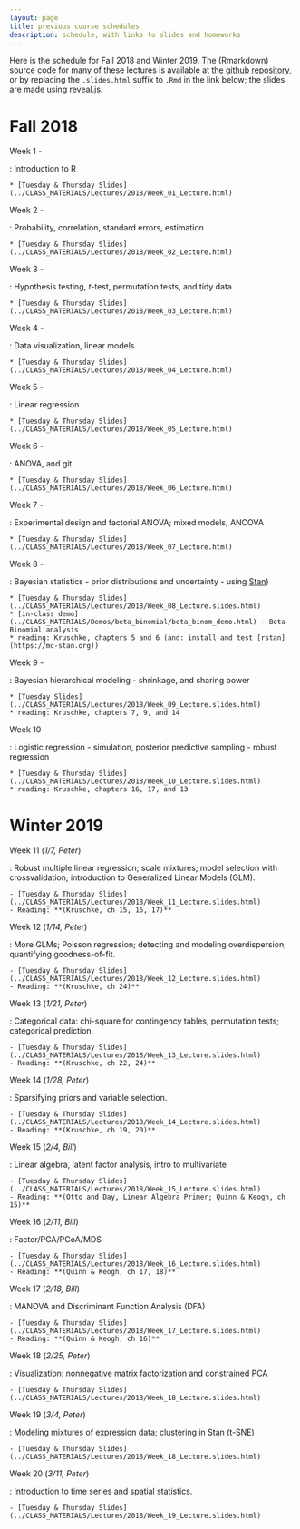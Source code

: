 ```yaml
---
layout: page
title: previous course schedules
description: schedule, with links to slides and homeworks
---
```


Here is the schedule for Fall 2018 and Winter 2019.
The (Rmarkdown) source code for many of these lectures is available at [the github repository](https://github.com/UO-Biostats/UO_ABS),
or by replacing the `.slides.html` suffix to `.Rmd` in the link below;
the slides are made using [reveal.js](https://github.com/hakimel/reveal.js/).


# Fall 2018

Week 1 -

: Introduction to R

    * [Tuesday & Thursday Slides](../CLASS_MATERIALS/Lectures/2018/Week_01_Lecture.html)

Week 2 -

: Probability, correlation, standard errors, estimation

    * [Tuesday & Thursday Slides](../CLASS_MATERIALS/Lectures/2018/Week_02_Lecture.html)

Week 3 -

: Hypothesis testing, $t$-test, permutation tests, and tidy data

    * [Tuesday & Thursday Slides](../CLASS_MATERIALS/Lectures/2018/Week_03_Lecture.html)

Week 4 -

: Data visualization, linear models

    * [Tuesday & Thursday Slides](../CLASS_MATERIALS/Lectures/2018/Week_04_Lecture.html)

Week 5 - 

: Linear regression

    * [Tuesday & Thursday Slides](../CLASS_MATERIALS/Lectures/2018/Week_05_Lecture.html)

Week 6 - 

: ANOVA, and git

    * [Tuesday & Thursday Slides](../CLASS_MATERIALS/Lectures/2018/Week_06_Lecture.html)

Week 7 - 

: Experimental design and factorial ANOVA; mixed models; ANCOVA

    * [Tuesday & Thursday Slides](../CLASS_MATERIALS/Lectures/2018/Week_07_Lecture.html)

Week 8 -

: Bayesian statistics - prior distributions and uncertainty - using [Stan](https://mc-stan.org))

    * [Tuesday & Thursday Slides](../CLASS_MATERIALS/Lectures/2018/Week_08_Lecture.slides.html)
    * [in-class demo](../CLASS_MATERIALS/Demos/beta_binomial/beta_binom_demo.html) - Beta-Binomial analysis
    * reading: Kruschke, chapters 5 and 6 (and: install and test [rstan](https://mc-stan.org))

Week 9 -

: Bayesian hierarchical modeling - shrinkage, and sharing power

    * [Tuesday Slides](../CLASS_MATERIALS/Lectures/2018/Week_09_Lecture.slides.html)
    * reading: Kruschke, chapters 7, 9, and 14

Week 10 -

: Logistic regression - simulation, posterior predictive sampling - robust regression

    * [Tuesday & Thursday Slides](../CLASS_MATERIALS/Lectures/2018/Week_10_Lecture.slides.html)
    * reading: Kruschke, chapters 16, 17, and 13

# Winter 2019

Week 11 (*1/7, Peter*)

: Robust multiple linear regression; scale mixtures; model selection with crossvalidation; introduction to Generalized Linear Models (GLM).

    - [Tuesday & Thursday Slides](../CLASS_MATERIALS/Lectures/2018/Week_11_Lecture.slides.html)
    - Reading: **(Kruschke, ch 15, 16, 17)**

Week 12 (*1/14, Peter*)

: More GLMs; Poisson regression; detecting and modeling overdispersion; quantifying goodness-of-fit.

    - [Tuesday & Thursday Slides](../CLASS_MATERIALS/Lectures/2018/Week_12_Lecture.slides.html)
    - Reading: **(Kruschke, ch 24)**

Week 13 (*1/21, Peter*)

: Categorical data: chi-square for contingency tables, permutation tests; categorical prediction.

    - [Tuesday & Thursday Slides](../CLASS_MATERIALS/Lectures/2018/Week_13_Lecture.slides.html)
    - Reading: **(Kruschke, ch 22, 24)**

Week 14 (*1/28, Peter*)

: Sparsifying priors and variable selection.

    - [Tuesday & Thursday Slides](../CLASS_MATERIALS/Lectures/2018/Week_14_Lecture.slides.html)
    - Reading: **(Kruschke, ch 19, 20)**

Week 15 (*2/4, Bill*)

: Linear algebra, latent factor analysis, intro to multivariate

    - [Tuesday & Thursday Slides](../CLASS_MATERIALS/Lectures/2018/Week_15_Lecture.slides.html)
    - Reading: **(Otto and Day, Linear Algebra Primer; Quinn & Keogh, ch 15)**

Week 16 (*2/11, Bill*)

: Factor/PCA/PCoA/MDS

    - [Tuesday & Thursday Slides](../CLASS_MATERIALS/Lectures/2018/Week_16_Lecture.slides.html)
    - Reading: **(Quinn & Keogh, ch 17, 18)**

Week 17 (*2/18, Bill*)

: MANOVA and Discriminant Function Analysis (DFA)

    - [Tuesday & Thursday Slides](../CLASS_MATERIALS/Lectures/2018/Week_17_Lecture.slides.html)
    - Reading: **(Quinn & Keogh, ch 16)**

Week 18 (*2/25, Peter*)

: Visualization: nonnegative matrix factorization and constrained PCA

    - [Tuesday & Thursday Slides](../CLASS_MATERIALS/Lectures/2018/Week_18_Lecture.slides.html)

Week 19 (*3/4, Peter*)

: Modeling mixtures of expression data; clustering in Stan (t-SNE)

    - [Tuesday & Thursday Slides](../CLASS_MATERIALS/Lectures/2018/Week_18_Lecture.slides.html)

Week 20 (*3/11, Peter*)

: Introduction to time series and spatial statistics.

    - [Tuesday & Thursday Slides](../CLASS_MATERIALS/Lectures/2018/Week_19_Lecture.slides.html)

